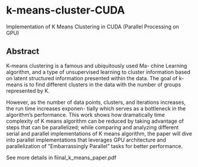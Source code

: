 # k-means-cluster-CUDA
Implementation of K Means Clustering in CUDA (Parallel Processing on GPU)

## Abstract
K-means clustering is a famous and ubiquitously used Ma- chine Learning algorithm, and a type of unsupervised learning to cluster information based on latent structured information presented within the data. The goal of k-means is to find different clusters in the data with the number of groups represented by K.

However, as the number of data points, clusters, and iterations increases, the run time increases exponen- tially which serves as a bottleneck in the algorithm’s performance. This work shows how dramatically time complexity of K means algorithm can be reduced by taking advantage of steps that can be parallelized; while comparing and analyzing different serial and parallel implementations of K means algorithm, the paper will dive into parallel implementations that leverages GPU architecture and parallelization of ”Embarrassingly Parallel” tasks for better performance.

See more details in fiinal_k_means_paper.pdf
